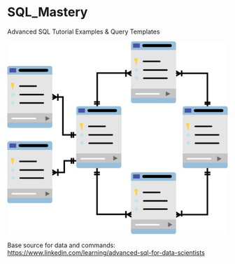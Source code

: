 # SQL_Mastery
Advanced SQL Tutorial Examples &amp; Query Templates

![Relational_DB_Schema](database-schema-1895779.png)

Base source for data and commands: https://www.linkedin.com/learning/advanced-sql-for-data-scientists
